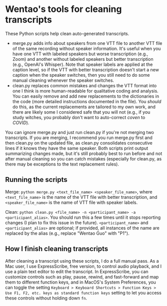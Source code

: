 # Wentao's tools for cleaning transcripts

These Python scripts help clean auto-generated transcripts.
- merge.py adds info about speakers from one VTT file to another VTT file of the same recording without speaker information. It's useful when you have one VTT with labeled speakers but worse transcription (e.g., Zoom) and another without labeled speakers but better transcription (e.g., OpenAI's Whisper). Note that speaker labels are applied at the caption level, so if the VTT with better transcription doesn't start a new caption when the speaker switches, then you still need to do some manual cleaning whenever the speaker switches.
- clean.py replaces common mistakes and changes the VTT format into one I think is more human-readable for qualitative coding and analysis. You can easily remove and add new replacements to the dictionaries in the code (more detailed instructions documented in the file). You *should* do this, as the current replacements are tailored to my own work, and there are likely some I considered safe that you will not (e.g., if you study witches, you probably don't want to auto-correct *coven* to *COVID*).

You can ignore merge.py and just run clean.py if you're not merging two transcripts. If you are merging, I recommend you run merge.py first and then clean.py on the updated file, as clean.py consolidates consecutive lines if it knows they have the same speaker. Both scripts print output summarizing changes made, but it's still probably best to run before and not after manual cleaning so you can catch mistakes (especially for clean.py, as there may be exceptions to the text replacement rules).

## Running the scripts

Merge: ``python merge.py <text_file_name> <speaker_file_name>``, where ``<text_file_name>`` is the name of the VTT file with better transcription, and ``<speaker_file_name>`` is the name of VTT file with speaker labels. 

Clean: ``python clean.py <file_name> -n <participant_name> -a <participant_alias>``. You should run this a few times until it stops reporting changes (I plan to fix this issue in the future). ``<participant_name>`` and ``<participant_alias>`` are optional; if provided, all instances of the name are replaced by the alias (e.g., replace "Wentao Guo" with "P1").

## How I finish cleaning transcripts

After cleaning a transcript using these scripts, I do a full manual pass. As a Mac user, I use ExpressScribe, free version, to control audio playback, and I use a plain text editor to edit the transcript. In ExpressScribe, you can customize controls such as play, pause, rewind, and fast-forward and map them to different function keys, and in MacOS's System Preferences, you can toggle the setting ``Keyboard > Keyboard Shortcuts > Function Keys > Use F1, F2, etc. keys as standard function keys`` setting to let you access these controls without holding down ``fn``.
